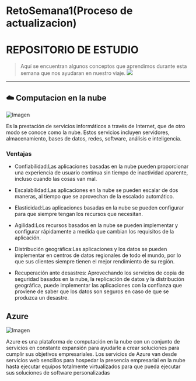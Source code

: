 # RetoSemana1(Proceso de actualizacion)
# REPOSITORIO DE ESTUDIO
> Aquí se encuentran algunos conceptos que aprendimos durante esta semana que nos ayudaran  en nuestro viaje.
![](https://www.evolmind.com/articulos/img/2018/05/guia-elearning-1024x484.jpg)

------------

## ☁️ Computacion en la nube 
![Imagen](https://blog.conzultek.com/hs-fs/hubfs/Imported_Blog_Media/computacion-en-la-nube.jpg?width=899&name=computacion-en-la-nube.jpg)

Es la prestación de servicios informáticos a través de Internet, que de otro modo se conoce como la nube. Estos servicios incluyen servidores, almacenamiento, bases de datos, redes, software, análisis e inteligencia.

### Ventajas

- Confiabilidad:Las aplicaciones basadas en la nube pueden proporcionar una experiencia de usuario continua sin tiempo de inactividad aparente, incluso cuando las cosas van mal.

- Escalabilidad:Las aplicaciones en la nube se pueden escalar de dos maneras, al tiempo que se aprovechan de la escalado automático.

- Elasticidad:Las aplicaciones basadas en la nube se pueden configurar para que siempre tengan los recursos que necesitan.

- Agilidad:Los recursos basados en la nube se pueden implementar y configurar rápidamente a medida que cambian los requisitos de la aplicación.
- Distribución geográfica:Las aplicaciones y los datos se pueden implementar en centros de datos regionales de todo el mundo, por lo que sus clientes siempre tienen el mejor rendimiento de su región.
- Recuperación ante desastres: Aprovechando los servicios de copia de seguridad basados en la nube, la replicación de datos y la distribución geográfica, puede implementar las aplicaciones con la confianza que proviene de saber que los datos son seguros en caso de que se produzca un desastre.


## Azure   
![Imagen](https://i1.wp.com/derechodelared.com/wp-content/uploads/2021/03/azure-1.png)

Azure es una plataforma de computación en la nube con un conjunto de servicios en constante expansión para ayudarle a crear soluciones para cumplir sus objetivos empresariales. Los servicios de Azure van desde servicios web sencillos para hospedar la presencia empresarial en la nube hasta ejecutar equipos totalmente virtualizados para que pueda ejecutar sus soluciones de software personalizadas
